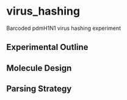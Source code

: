# virus_hashing
Barcoded pdmH1N1 virus hashing experiment

## Experimental Outline

## Molecule Design

## Parsing Strategy
